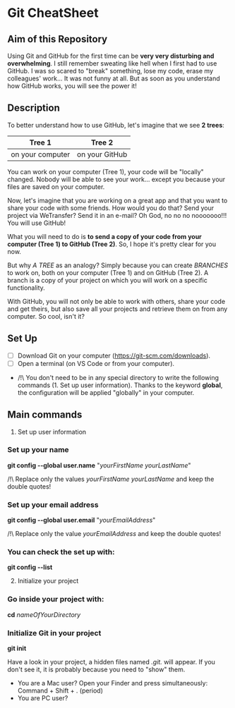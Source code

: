 # Git CheatSheet

## Aim of this Repository
Using Git and GitHub for the first time can be **very very disturbing and overwhelming**.
I still remember sweating like hell when I first had to use GitHub. I was so scared to "break" something, lose my code, erase my colleagues' work... It was not funny at all.
But as soon as you understand how GitHub works, you will see the power it!


## Description
To better understand how to use GitHub, let's imagine that we see **2 trees**:

Tree 1  | Tree 2
------------- | -------------
on your computer  | on your GitHub

You can work on your computer (Tree 1), your code will be "locally" changed. Nobody will be able to see your work... except you because your files are saved on your computer.

Now, let's imagine that you are working on a great app and that you want to share your code with some friends. How would you do that? Send your project via WeTransfer? Send it in an e-mail? Oh God, no no no nooooooo!!! You will use GitHub!

What you will need to do is **to send a copy of your code from your computer (Tree 1) to GitHub (Tree 2)**.
So, I hope it's pretty clear for you now.

But why _A TREE_ as an analogy? Simply because you can create _BRANCHES_ to work on, both on your computer (Tree 1) and on GitHub (Tree 2). A branch is a copy of your project on which you will work on a specific functionality. 


With GitHub, you will not only be able to work with others, share your code and get theirs, but also save all your projects and retrieve them on from any computer. So cool, isn't it?



## Set Up
- [ ] Download Git on your computer (https://git-scm.com/downloads).
- [ ] Open a terminal (on VS Code or from your computer).
- /!\ You don't need to be in any special directory to write the following commands (1. Set up user information). Thanks to the keyword **global**, the configuration will be applied "globally" in your computer.


## Main commands

1. Set up user information
### Set up your name
**git config --global user.name** "_yourFirstName yourLastName_"

/!\ Replace only the values _yourFirstName yourLastName_ and keep the double quotes!

### Set up your email address
**git config --global user.email** "_yourEmailAddress_"

/!\ Replace only the value _yourEmailAddress_ and keep the double quotes!

### You can check the set up with:
**git config --list**

2. Initialize your project
### Go inside your project with:
**cd** _nameOfYourDirectory_

### Initialize Git in your project
**git init**

Have a look in your project, a hidden files named _.git._ will appear.
If you don't see it, it is probably because you need to "show" them.
* You are a Mac user? Open your Finder and press simultaneously: Command + Shift + . (period) 
* You are PC user? 




#




